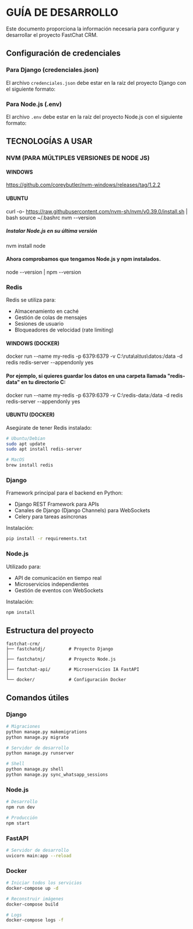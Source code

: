 # GUÍA DE DESARROLLO

Este documento proporciona la información necesaria para configurar y desarrollar el proyecto FastChat CRM.

## Configuración de credenciales

### Para Django (credenciales.json)

El archivo `credenciales.json` debe estar en la raíz del proyecto Django con el siguiente formato:

### Para Node.js (.env)

El archivo `.env` debe estar en la raíz del proyecto Node.js con el siguiente formato:


## TECNOLOGÍAS A USAR

### NVM (PARA MÚLTIPLES VERSIONES DE NODE JS)

#### WINDOWS
https://github.com/coreybutler/nvm-windows/releases/tag/1.2.2

#### UBUNTU
curl -o- https://raw.githubusercontent.com/nvm-sh/nvm/v0.39.0/install.sh | bash
source ~/.bashrc
nvm --version
##### Instalar Node.js en su última versión
nvm install node

#### Ahora comprobamos que tengamos Node.js y npm instalados.
node --version | npm --version

### Redis
Redis se utiliza para:
- Almacenamiento en caché
- Gestión de colas de mensajes
- Sesiones de usuario
- Bloqueadores de velocidad (rate limiting)

#### WINDOWS (DOCKER)
docker run --name my-redis -p 6379:6379 -v C:\ruta\a\tus\datos:/data -d redis redis-server --appendonly yes
#### Por ejemplo, si quieres guardar los datos en una carpeta llamada "redis-data" en tu directorio C:
docker run --name my-redis -p 6379:6379 -v C:\redis-data:/data -d redis redis-server --appendonly yes

#### UBUNTU (DOCKER)
Asegúrate de tener Redis instalado:
```bash
# Ubuntu/Debian
sudo apt update
sudo apt install redis-server

# MacOS
brew install redis
```

### Django
Framework principal para el backend en Python:
- Django REST Framework para APIs
- Canales de Django (Django Channels) para WebSockets
- Celery para tareas asíncronas

Instalación:
```bash
pip install -r requirements.txt
```

### Node.js
Utilizado para:
- API de comunicación en tiempo real
- Microservicios independientes
- Gestión de eventos con WebSockets

Instalación:
```bash
npm install
```

## Estructura del proyecto

```
fastchat-crm/
├── fastchatdj/         # Proyecto Django
│
├── fastchatnj/         # Proyecto Node.js
│
├── fastchat-api/       # Microservicios IA FastAPI
│
└── docker/             # Configuración Docker
```

## Comandos útiles

### Django
```bash
# Migraciones
python manage.py makemigrations
python manage.py migrate

# Servidor de desarrollo
python manage.py runserver

# Shell
python manage.py shell
python manage.py sync_whatsapp_sessions

```

### Node.js
```bash
# Desarrollo
npm run dev

# Producción
npm start
```

### FastAPI
```bash
# Servidor de desarrollo
uvicorn main:app --reload
```

### Docker
```bash
# Iniciar todos los servicios
docker-compose up -d

# Reconstruir imágenes
docker-compose build

# Logs
docker-compose logs -f
```
